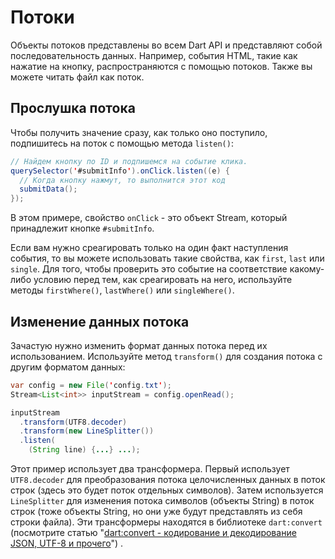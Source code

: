 # Потоки

Объекты потоков представлены во всем Dart API и представляют собой последовательность данных. Например, события HTML, такие как нажатие на кнопку, распространяются с помощью потоков. Также вы можете читать файл как поток.

## Прослушка потока

Чтобы получить значение сразу, как только оно поступило, подпишитесь на поток с помощью метода `listen()`:

```java
// Найдем кнопку по ID и подпишемся на событие клика.
querySelector('#submitInfo').onClick.listen((e) {
  // Когда кнопку нажмут, то выполнится этот код
  submitData();
});
```

В этом примере, свойство `onClick` - это объект Stream, который принадлежит кнопке `#submitInfo`.

Если вам нужно среагировать только на один факт наступления события, то вы можете использовать такие свойства, как `first`, `last` или `single`. Для того, чтобы проверить это событие на соответствие какому-либо условию перед тем, как среагировать на него, используйте методы `firstWhere()`, `lastWhere()` или `singleWhere()`. 

## Изменение данных потока

Зачастую нужно изменить формат данных потока перед их использованием. Используйте метод `transform()` для создания потока с другим форматом данных:

```java
var config = new File('config.txt');
Stream<List<int>> inputStream = config.openRead();

inputStream
  .transform(UTF8.decoder)
  .transform(new LineSplitter())
  .listen(
    (String line) {...} ...);
```

Этот пример использует два трансформера. Первый использует `UTF8.decoder` для преобразования потока целочисленных данных в поток строк (здесь это будет поток отдельных символов). Затем используется `LineSplitter` для изменения потока символов (объекты String) в поток строк (тоже объекты String, но они уже будут представлять из себя строки файла). Эти трансформеры находятся в библиотеке `dart:convert` (посмотрите статью "[dart:convert - кодирование и декодирование JSON, UTF-8 и прочего](https://www.dartlang.org/docs/dart-up-and-running/contents/ch03.html#ch03-dart-convert)") .